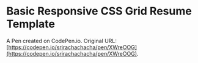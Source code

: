 # Basic Responsive CSS Grid Resume Template

A Pen created on CodePen.io. Original URL: [https://codepen.io/srirachachacha/pen/XWreOOG](https://codepen.io/srirachachacha/pen/XWreOOG).

